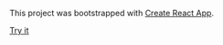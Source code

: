 This project was bootstrapped with [Create React App](https://github.com/facebook/create-react-app).

[Try it](http://greynight.github.io/sport-events)
